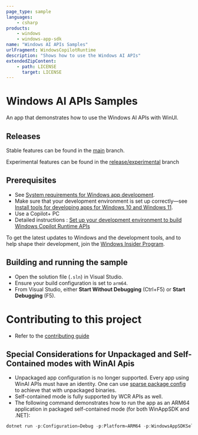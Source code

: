 ```yaml
---
page_type: sample
languages:
    - csharp
products:
    - windows
    - windows-app-sdk
name: "Windows AI APIs Samples"
urlFragment: WindowsCopilotRuntime
description: "Shows how to use the Windows AI APIs"
extendedZipContent:
    - path: LICENSE
      target: LICENSE
---
```


# Windows AI APIs Samples

An app that demonstrates how to use the Windows AI APIs with WinUI.

## Releases
Stable features can be found in the [main](https://github.com/microsoft/WindowsAppSDK-Samples/tree/main/Samples/WindowsCopilotRuntime) branch. 

Experimental features can be found in the [release/experimental](https://github.com/microsoft/WindowsAppSDK-Samples/tree/release/experimental/Samples/WindowsCopilotRuntime) branch

## Prerequisites

-   See
    [System requirements for Windows app development](https://docs.microsoft.com/windows/apps/windows-app-sdk/system-requirements).
-   Make sure that your development environment is set up correctly&mdash;see
    [Install tools for developing apps for Windows 10 and Windows 11](https://docs.microsoft.com/windows/apps/windows-app-sdk/set-up-your-development-environment).
-   Use a Copilot+ PC
-   Detailed instructions : [Set up your development environment to build Windows Copilot Runtime APIs](https://learn.microsoft.com/en-us/windows/ai/apis/model-setup)


To get the latest updates to Windows and the development tools, and to help shape their development,
join the [Windows Insider Program](https://insider.windows.com).

## Building and running the sample

-   Open the solution file (`.sln`) in Visual Studio.
-   Ensure your build configuration is set to `arm64`.
-   From Visual Studio, either **Start Without Debugging** (Ctrl+F5) or **Start Debugging** (F5).

# Contributing to this project
- Refer to the [contributing guide](./Contributing.md)

## Special Considerations for Unpackaged and Self-Contained modes with WinAI Apis

- Unpackaged app configuration is no longer supported. Every app using WinAI APIs must have an identity. One can use [sparse package config](https://learn.microsoft.com/en-us/windows/apps/desktop/modernize/grant-identity-to-nonpackaged-apps) to achieve that with unpackaged binaries.
- Self-contained mode is fully supported by WCR APIs as well.
- The following command demonstrates how to run the app as an ARM64 application in packaged self-contained mode (for both WinAppSDK and .NET):
```powershell
dotnet run -p:Configuration=Debug -p:Platform=ARM64 -p:WindowsAppSDKSelfContained=true -p:SelfContained=true.
```